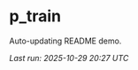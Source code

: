 # p_train

Auto-updating README demo.

<!--START_SECTION:status-->
_Last run: 2025-10-29 20:27 UTC_
<!--END_SECTION:status-->




































































































































































































































































































































































































































































































































































































































































































































































































































































































































































































































































































































































































































































































































































































































































































































































